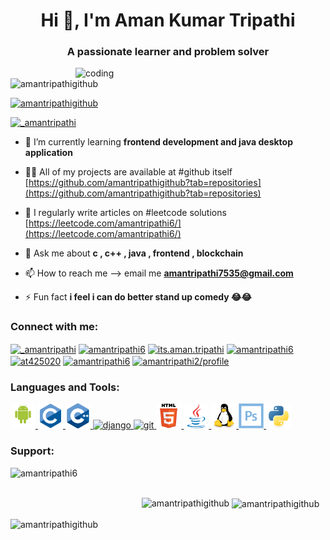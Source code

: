 <h1 align="center">Hi 👋, I'm Aman Kumar Tripathi</h1>
<h3 align="center">A passionate learner and problem solver</h3>
<img align="right" alt="coding" width="400" src="https://camo.githubusercontent.com/8bf6f6d78abc81fcf9c49f10649423e73ea44bc248e83aaae8759d401c829a84/68747470733a2f2f70687973696373677572756b756c2e66696c65732e776f726470726573732e636f6d2f323031392f30322f6368617261637465722d312e676966"
<p align="left"> <img src="https://komarev.com/ghpvc/?username=amantripathigithub&label=Profile%20views&color=0e75b6&style=flat" alt="amantripathigithub" /> </p>

<p align="left"> <a href="https://github.com/ryo-ma/github-profile-trophy"><img src="https://github-profile-trophy.vercel.app/?username=amantripathigithub" alt="amantripathigithub" /></a> </p>

<p align="left"> <a href="https://twitter.com/_amantripathi" target="blank"><img src="https://img.shields.io/twitter/follow/_amantripathi?logo=twitter&style=for-the-badge" alt="_amantripathi" /></a> </p>

- 🌱 I’m currently learning **frontend development and java desktop application**

- 👨‍💻 All of my projects are available at #github itself [https://github.com/amantripathigithub?tab=repositories](https://github.com/amantripathigithub?tab=repositories)

- 📝 I regularly write articles on #leetcode solutions [https://leetcode.com/amantripathi6/](https://leetcode.com/amantripathi6/)

- 💬 Ask me about **c , c++ , java , frontend , blockchain**

- 📫 How to reach me --> email me **amantripathi7535@gmail.com**

- ⚡ Fun fact **i feel i can do better stand up comedy 😂😂**

<h3 align="left">Connect with me:</h3>
<p align="left">
<a href="https://twitter.com/_amantripathi" target="blank"><img align="center" src="https://raw.githubusercontent.com/rahuldkjain/github-profile-readme-generator/master/src/images/icons/Social/twitter.svg" alt="_amantripathi" height="30" width="40" /></a>
<a href="https://linkedin.com/in/amantripathi6" target="blank"><img align="center" src="https://raw.githubusercontent.com/rahuldkjain/github-profile-readme-generator/master/src/images/icons/Social/linked-in-alt.svg" alt="amantripathi6" height="30" width="40" /></a>
<a href="https://instagram.com/its.aman.tripathi" target="blank"><img align="center" src="https://raw.githubusercontent.com/rahuldkjain/github-profile-readme-generator/master/src/images/icons/Social/instagram.svg" alt="its.aman.tripathi" height="30" width="40" /></a>
<a href="https://www.codechef.com/users/amantripathi6" target="blank"><img align="center" src="https://cdn.jsdelivr.net/npm/simple-icons@3.1.0/icons/codechef.svg" alt="amantripathi6" height="30" width="40" /></a>
<a href="https://codeforces.com/profile/at425020" target="blank"><img align="center" src="https://raw.githubusercontent.com/rahuldkjain/github-profile-readme-generator/master/src/images/icons/Social/codeforces.svg" alt="at425020" height="30" width="40" /></a>
<a href="https://www.leetcode.com/amantripathi6" target="blank"><img align="center" src="https://raw.githubusercontent.com/rahuldkjain/github-profile-readme-generator/master/src/images/icons/Social/leet-code.svg" alt="amantripathi6" height="30" width="40" /></a>
<a href="https://auth.geeksforgeeks.org/user/amantripathi2/profile" target="blank"><img align="center" src="https://raw.githubusercontent.com/rahuldkjain/github-profile-readme-generator/master/src/images/icons/Social/geeks-for-geeks.svg" alt="amantripathi2/profile" height="30" width="40" /></a>
</p>

<h3 align="left">Languages and Tools:</h3>
<p align="left"> <a href="https://developer.android.com" target="_blank" rel="noreferrer"> <img src="https://raw.githubusercontent.com/devicons/devicon/master/icons/android/android-original-wordmark.svg" alt="android" width="40" height="40"/> </a> <a href="https://www.cprogramming.com/" target="_blank" rel="noreferrer"> <img src="https://raw.githubusercontent.com/devicons/devicon/master/icons/c/c-original.svg" alt="c" width="40" height="40"/> </a> <a href="https://www.w3schools.com/cpp/" target="_blank" rel="noreferrer"> <img src="https://raw.githubusercontent.com/devicons/devicon/master/icons/cplusplus/cplusplus-original.svg" alt="cplusplus" width="40" height="40"/> </a> <a href="https://www.djangoproject.com/" target="_blank" rel="noreferrer"> <img src="https://cdn.worldvectorlogo.com/logos/django.svg" alt="django" width="40" height="40"/> </a> <a href="https://git-scm.com/" target="_blank" rel="noreferrer"> <img src="https://www.vectorlogo.zone/logos/git-scm/git-scm-icon.svg" alt="git" width="40" height="40"/> </a> <a href="https://www.w3.org/html/" target="_blank" rel="noreferrer"> <img src="https://raw.githubusercontent.com/devicons/devicon/master/icons/html5/html5-original-wordmark.svg" alt="html5" width="40" height="40"/> </a> <a href="https://www.java.com" target="_blank" rel="noreferrer"> <img src="https://raw.githubusercontent.com/devicons/devicon/master/icons/java/java-original.svg" alt="java" width="40" height="40"/> </a> <a href="https://www.linux.org/" target="_blank" rel="noreferrer"> <img src="https://raw.githubusercontent.com/devicons/devicon/master/icons/linux/linux-original.svg" alt="linux" width="40" height="40"/> </a> <a href="https://www.photoshop.com/en" target="_blank" rel="noreferrer"> <img src="https://raw.githubusercontent.com/devicons/devicon/master/icons/photoshop/photoshop-line.svg" alt="photoshop" width="40" height="40"/> </a> <a href="https://www.python.org" target="_blank" rel="noreferrer"> <img src="https://raw.githubusercontent.com/devicons/devicon/master/icons/python/python-original.svg" alt="python" width="40" height="40"/> </a> </p>

<h3 align="left">Support:</h3>
<p><a href="https://www.buymeacoffee.com/amantripathi6"> <img align="left" src="https://cdn.buymeacoffee.com/buttons/v2/default-yellow.png" height="50" width="210" alt="amantripathi6" /></a></p><br><br>

<p><img align="left" src="https://github-readme-stats.vercel.app/api/top-langs?username=amantripathigithub&show_icons=true&locale=en&layout=compact" alt="amantripathigithub" /></p>

<p>&nbsp;<img align="center" src="https://github-readme-stats.vercel.app/api?username=amantripathigithub&show_icons=true&locale=en" alt="amantripathigithub" /></p>

<p><img align="center" src="https://github-readme-streak-stats.herokuapp.com/?user=amantripathigithub&" alt="amantripathigithub" /></p>
